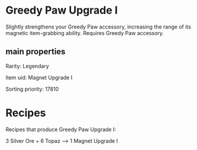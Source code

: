 # Greedy Paw Upgrade I

Slightly strengthens your Greedy Paw accessory, increasing the range of its magnetic item-grabbing ability. Requires Greedy Paw accessory.

## main properties

Rarity: Legendary

Item uid: Magnet Upgrade I

Sorting priority: 17810

# Recipes

Recipes that produce Greedy Paw Upgrade I:

3 Silver Ore + 6 Topaz --> 1 Magnet Upgrade I